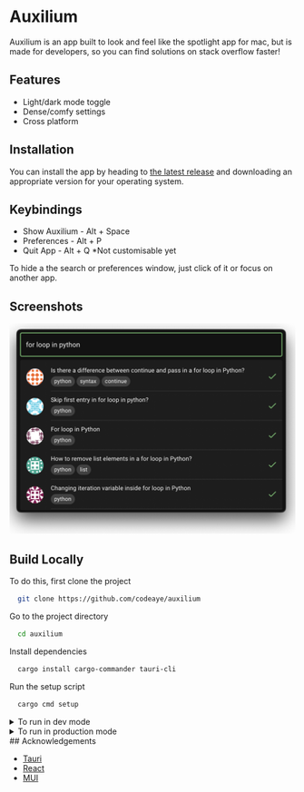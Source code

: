
# Auxilium

Auxilium is an app built to look and feel like the spotlight app for mac,
but is made for developers, so you can find solutions on stack overflow faster!
## Features

- Light/dark mode toggle
- Dense/comfy settings
- Cross platform


## Installation

You can install the app by heading to [the latest release](https://github.com/codeaye/auxilium/releases/latest)
and downloading an appropriate version for your operating system.
    
## Keybindings
 - Show Auxilium - Alt + Space
 - Preferences   - Alt + P
 - Quit App - Alt + Q
*Not customisable yet

To hide a the search or preferences window, just click of it or focus on another app.
## Screenshots

![App Screenshot](assets/screenshot.png)


## Build Locally

To do this, first clone the project

```bash
  git clone https://github.com/codeaye/auxilium
```

Go to the project directory

```bash
  cd auxilium
```

Install dependencies

```bash
  cargo install cargo-commander tauri-cli
```

Run the setup script

```bash
  cargo cmd setup
```

<details>
  <summary>To run in dev mode</summary>
  
  ### Developement mode
  ```bash
  cargo cmd dev
  ```
</details>

<details>
  <summary>To run in production mode</summary>
  
  ### Production mode
  ```bash
  cargo cmd build
  ```
</details>
## Acknowledgements

 - [Tauri](https://tauri.app/)
 - [React](https://reactjs.org/)
 - [MUI](https://mui.com/)

